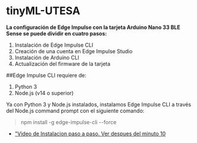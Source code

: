 # tinyML-UTESA

**La configuración de Edge Impulse con la tarjeta Arduino Nano 33 BLE Sense se
puede dividir en cuatro pasos:**

1. Instalación de Edge Impulse CLI
2. Creación de una cuenta en Edge Impulse Studio
3. Instalación de Arduino CLI
4. Actualización del firmware de la tarjeta

##Edge Impulse CLI requiere de:

1. Python 3
2. Node.js (v14 o superior)

Ya con Python 3 y Node.js instalados, instalamos Edge Impulse CLI a través del
Node.js command prompt con el siguiente comando:
> npm install -g edge-impulse-cli --force

+ ["Video de Instalacion paso a paso. Ver despues del minuto 10](https://www.youtube.com/watch?v=zXL2RrBrslI)
